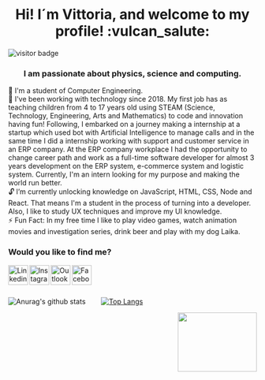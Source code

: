 <h1 align="center">Hi! I´m Vittoria, and welcome to my profile! :vulcan_salute:</h1>

<img src="https://visitor-badge.glitch.me/badge?page_id=vittoria-thomasini.vittoria-thomasini" alt="visitor badge"/>
<p align="justify"> 

<h3 align="center">I am passionate about physics, science and computing.</h3>
<p align="left">
📝 I'm a student of Computer Engineering.</br>
🧠 I've been working with technology since 2018. My first job has as teaching children from 4 to 17 years old using STEAM (Science, Technology, Engineering, Arts and Mathematics) to code and innovation having fun! Following, I embarked on a journey making a internship at a startup which used bot with Artificial Intelligence to manage calls and in the same time I did a internship working with support and customer service in an ERP company. At the ERP company workplace I had the opportunity to change career path and work as a full-time software developer for almost 3 years development on the ERP system, e-commerce system and logistic system. Currently, I'm an intern looking for my purpose and making the world run better.</br>
🔓 I’m currently unlocking knowledge on JavaScript, HTML, CSS, Node and React. That means I'm a student in the process of turning into a developer. Also, I like to study UX techniques and improve my UI knowledge.</br>
⚡ Fun Fact: In my free time I like to play video games, watch animation movies and investigation series, drink beer and play with my dog Laika.
</p>
<h3 align="left">Would you like to find me?</h3>
<a target="_blank" href="https://www.linkedin.com/in/vittoria-thomasini">
  <img align="left" alt="Linkedin" width="40px" src="https://img.icons8.com/color/48/000000/linkedin.png" />
</a>
<a target="_blank" href="https://www.instagram.com/vittoria-thomasini/">
  <img align="left" alt="Instagram" width="40px" src="https://img.icons8.com/color/48/000000/instagram-new--v2.png" />
</a>
<a target="_blank" href="mailto:vittoriathomasini@hotmail.com">
  <img align="left" alt="Outlook" width="40px" src="https://img.icons8.com/color/48/000000/ms-outlook.png" />
</a>
<a target="_blank" href="https://fb.com/vittoriathomasini">
  <img align="left" alt="Facebook" width="40px" src="https://img.icons8.com/color/48/000000/facebook-circled--v5.png" />
</a></br>

</br>
</br>

![Anurag's github stats](https://github-readme-stats.vercel.app/api?username=vittoria-thomasini&show_icons=true&theme=jolly) &nbsp;&nbsp;&nbsp;&nbsp;&nbsp;&nbsp;
[![Top Langs](https://github-readme-stats.vercel.app/api/top-langs/?username=vittoria-thomasini&layout=compact&theme=jolly)](https://github.com/anuraghazra/github-readme-stats)

<img align="right" src="https://media.giphy.com/media/qP2YwW2BpB2K0qMjMk/giphy.gif" width="160" height="120" />
<!--<img align="right" src="https://media.giphy.com/media/fH6uDPLfxDG7RLECgX/giphy.gif" width="100" height="120" />-->
